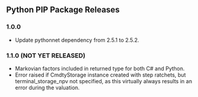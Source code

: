 
## Python PIP Package Releases
### 1.0.0
* Update pythonnet dependency from 2.5.1 to 2.5.2.

### 1.1.0 (NOT YET RELEASED)
* Markovian factors included in returned type for both C# and Python.
* Error raised if CmdtyStorage instance created with step ratchets, but terminal_storage_npv not specified, as this virtually always results in an error during the valuation.